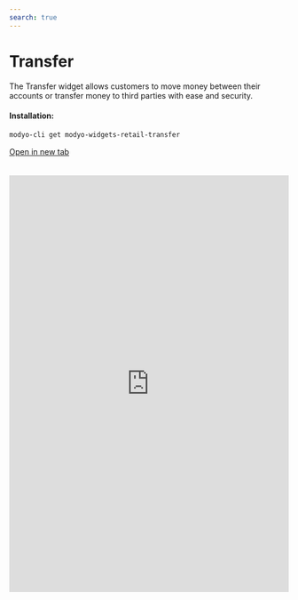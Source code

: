 ```yaml
---
search: true
---
```


# Transfer

The Transfer widget allows customers to move money between their accounts or transfer money to third parties with ease and security.

#### Installation:

```bash
modyo-cli get modyo-widgets-retail-transfer
```

[Open in new tab](https://widgets.modyo.com/retail/transfer)

<iframe id="widgetFrame" src="https://widgets.modyo.com/retail/transfer" width="100%" frameBorder="0" style="min-height:750px;overflow:auto;margin-top:20px;"/>

This widget includes features for two similar products: Transfer to Third Party and Transfer between Accounts.

### Transfer between Accounts

| Description            | Investor Profile Survey                                                                                                                                          |
|:-------------------------|:-----------------------------------------------------------------------------------------------------------------------------------------------------|
| Origin Account  | Select the origin account from which money will be withdrawn and transferred. It also displays the available balance that can be transferred. |
| Destination Account | Select the recipient account to which the money will be transferred and deposited.                                                                                                   |
| Schedule transfer  | Allows the client to schedule periodic transfers by selecting the frequency (e.g. weekly, monthly, quarterly) of the transfers.                              |
| Recent Activity      | Displays all recent activity that has not yet been invoiced.                                                                  |

### Third-party Transfers

| Description      | Investor Profile Survey                                                                                                                                                                                                    |
|--------------------|----------------------------------------------------------------------------------------------------------------------------------------------------------------------------------------------------------------|
| Origin Account   | Select the origin account from which money will be withdrawn and transferred. It also displays the available balance that can be transferred.                |
| Destination Account  | Select the account to which the money will be transferred and deposited.                                       |
| My Contacts      | Allows you to select the account that will receive the transfer, among the accounts already registered by the client. Offers a search bar to find transfer recipients quickly and easily. |
| New Contact     | Allows you to enter information about a recipient who is not registered on the customer's account. Includes name, bank, account type, account number, ID and recipient's email.     |
| Transfer Amount | Allows you to enter the amount to be transferred and deposited to the selected recipient's account.                                                                                                                    |

<script>

  export default {
    mounted() {

      function setIframeHeightCO(id, ht) {
          var ifrm = document.getElementById(id);
          if(ifrm) {
            ifrm.style.height = ht + 4 + "px";
          }
      }
      // iframed document sends its height using postMessage
      function handleDocHeightMsg(e) {
          // check origin
          if ( e.origin === 'https://widgets.modyo.com' ) {
              // parse data
              var data = JSON.parse( e.data );

              console.log('data:', data)
              // check data object
              if ( data['docHeight'] ) {
                  setIframeHeightCO( 'widgetFrame', data['docHeight'] );
              } else {
                  setIframeHeightCO( 'widgetFrame', 700 );
              }
          }
      }

      // assign message handler
      if ( window.addEventListener ) {
          window.addEventListener('message', handleDocHeightMsg, false);
      }
    }
  }

</script>
